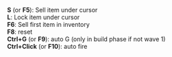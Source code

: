 **S** (or **F5**): Sell item under cursor  
**L**: Lock item under cursor  
**F6**: Sell first item in inventory  
**F8**: reset  
**Ctrl+G** (or **F9**): auto G (only in build phase if not wave 1)  
**Ctrl+Click** (or **F10**): auto fire  
